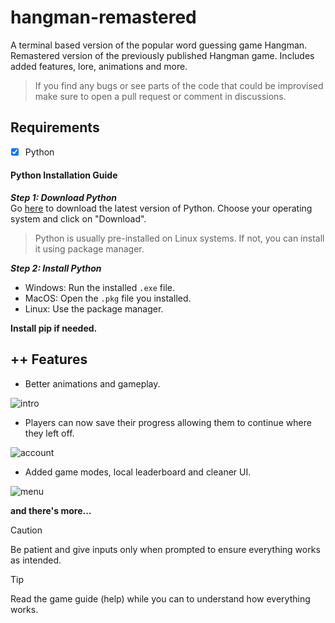 # hangman-remastered

A terminal based version of the popular word guessing game Hangman. Remastered version of the previously published Hangman game. Includes added features, lore, animations and more.

> If you find any bugs or see parts of the code that could be improvised make sure to open a pull request or comment in discussions.

## Requirements

- [x] Python
#### Python Installation Guide  
___Step 1: Download Python___  
Go [here](https://www.python.org/downloads/) to download the latest version of Python. Choose your operating system and click on "Download".  
> Python is usually pre-installed on Linux systems. If not, you can install it using package manager.

___Step 2: Install Python___
- Windows: Run the installed `.exe` file.  
- MacOS: Open the `.pkg` file you installed.
- Linux: Use the package manager.

**Install pip if needed.**

## ++ Features

- Better animations and gameplay.

![intro](https://github.com/user-attachments/assets/9991c4ba-cb51-42bf-8610-1965c706c70b)

- Players can now save their progress allowing them to continue where they left off.

![account](https://github.com/user-attachments/assets/a96e9969-11e3-47c2-8cf0-7a005bf3922f)

- Added game modes, local leaderboard and cleaner UI.

![menu](https://github.com/user-attachments/assets/2acd85d8-5cd0-452f-a886-44c751fbf3ba)

**and there's more...**

> [!CAUTION]
> Be patient and give inputs only when prompted to ensure everything works as intended.

> [!TIP]
> Read the game guide (help) while you can to understand how everything works.
